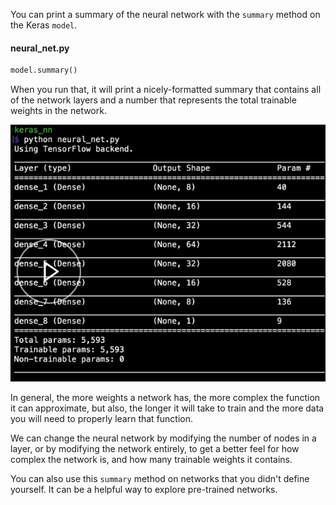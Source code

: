 You can print a summary of the neural network with the `summary` method on the Keras `model`. 

#### neural_net.py
```python
model.summary()
```

When you run that, it will print a nicely-formatted summary that contains all of the network layers and a number that represents the total trainable weights in the network.

![Summary Table](../images/python-understand-the-structure-of-a-keras-model-by-viewing-the-model-summary-table.png)

In general, the more weights a network has, the more complex the function it can approximate, but also, the longer it will take to train and the more data you will need to properly learn that function.

We can change the neural network by modifying the number of nodes in a layer, or by modifying the network entirely, to get a better feel for how complex the network is, and how many trainable weights it contains.

You can also use this `summary` method on networks that you didn't define yourself. It can be a helpful way to explore pre-trained networks.